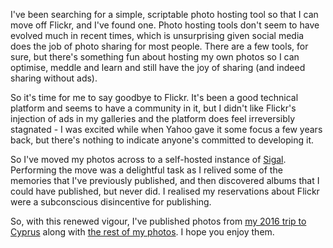 <!--
.. title: Disincentives and Photo Hosting
.. slug: disincentives-and-photo-hosting
.. date: 2018-02-17 06:01:16 UTC+11:00
.. tags: Photography
.. category: 
.. link: 
.. spellcheck_exceptions: Flickr
.. description: 
.. type: text
-->

I've been searching for a simple, scriptable photo hosting tool so that I can move off Flickr, and I've found one. Photo hosting tools don't seem to have evolved much in recent times, which is unsurprising given social media does the job of photo sharing for most people. There are a few tools, for sure, but there's something fun about hosting my own photos so I can optimise, meddle and learn and still have the joy of sharing (and indeed sharing without ads).

So it's time for me to say goodbye to Flickr. It's been a good technical platform and seems to have a community in it, but I didn't like Flickr's injection of ads in my galleries and the platform does feel irreversibly stagnated - I was excited while when Yahoo gave it some focus a few years back, but there's nothing to indicate anyone's committed to developing it.

So I've moved my photos across to a self-hosted instance of [Sigal](https://github.com/saimn/sigal). Performing the move was a delightful task as I relived some of the memories that I've previously published, and then discovered albums that I could have published, but never did. I realised my reservations about Flickr were a subconscious disincentive for publishing.

So, with this renewed vigour, I've published photos from [my 2016 trip to Cyprus](https://images.wordspeak.org/cyprus/) along with [the rest of my photos](https://images.wordspeak.org/). I hope you enjoy them.
